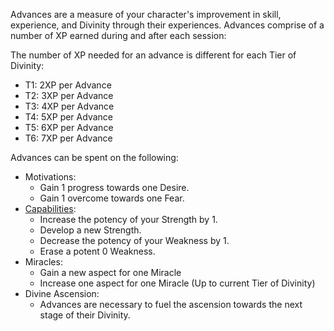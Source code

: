 Advances are a measure of your character's improvement in skill, experience, and Divinity through their experiences. Advances comprise of a number of XP earned during and after each session: 

The number of XP needed for an advance is different for each Tier of Divinity:
* T1: 2XP per Advance
* T2: 3XP per Advance
* T3: 4XP per Advance
* T4: 5XP per Advance
* T5: 6XP per Advance
* T6: 7XP per Advance

Advances can be spent on the following: 
* Motivations: 
	* Gain 1 progress towards one Desire.
	* Gain 1 overcome towards one Fear.
* [Capabilities](Capabilities.md): 
	* Increase the potency of your Strength by 1. 
	* Develop a new Strength. 
	* Decrease the potency of your Weakness by 1. 
	* Erase a potent 0 Weakness. 
* Miracles: 
	* Gain a new aspect for one Miracle
	* Increase one aspect for one Miracle (Up to current Tier of Divinity)
* Divine Ascension: 
	* Advances are necessary to fuel the ascension towards the next stage of their Divinity.